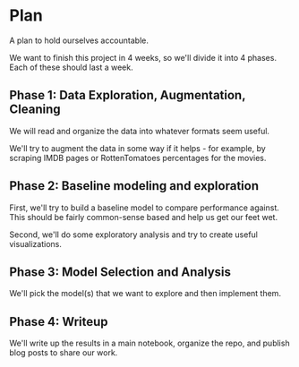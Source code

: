 # Plan 

A plan to hold ourselves accountable. 

We want to finish this project in 4 weeks, so we'll divide it into 4 phases. Each of these should last a week. 

## Phase 1: Data Exploration, Augmentation, Cleaning 

We will read and organize the data into whatever formats seem useful. 

We'll try to augment the data in some way if it helps - for example, by scraping IMDB pages or RottenTomatoes percentages for the movies. 

## Phase 2: Baseline modeling and exploration 

First, we'll try to build a baseline model to compare performance against. This should be fairly common-sense based and help us get our feet wet. 

Second, we'll do some exploratory analysis and try to create useful visualizations. 

## Phase 3: Model Selection and Analysis 

We'll pick the model(s) that we want to explore and then implement them. 

## Phase 4: Writeup

We'll write up the results in a main notebook, organize the repo, and publish blog posts to share our work. 
